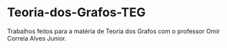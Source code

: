# Teoria-dos-Grafos-TEG

Trabalhos feitos para a matéria de Teoria dos Grafos com o professor Omir Correia Alves Junior.
